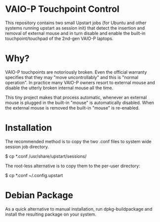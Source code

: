 VAIO-P Touchpoint Control
=========================

This repository contains two small Upstart jobs (for Ubuntu and other systems
running upstart as session init) that detect the insertion and removal of
external mouse and in turn disable and enable the built-in touchpoint/touchpad
of the 2nd-gen VAIO-P laptops.

Why?
====

VAIO-P touchpoints are notoriously broken. Even the official warranty specifies
that they may "move uncontrollably" and this is "normal operation". In practice
many VAIO-P owners resort to external mouse and disable the utterly broken
internal mouse all the time.

This tiny project makes that process automatic, whenever an external mouse is
plugged in the built-in "mouse" is automatically disabled. When the external
mouse is removed the built-in "mouse" is re-enabled.

Installation
============ 

The recommended method is to copy the two .conf files to system wide session
job directory.

$ cp \*.conf /usr/share/upstart/sessions/

The root-less alternative is to copy them to the per-user directory:

$ cp \*.conf ~/.config.upstart

Debian Package
==============

As a quick alternative to manual installation, run dpkg-buildpackage and
install the resulting package on your system.

